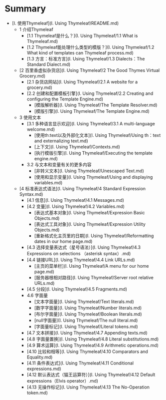 # Summary

* [I. 使用Thymeleaf](I. Using Thymeleaf/README.md)
    * 1 介绍Thymeleaf
        * [1.1 Thymeleaf是什么？](I. Using Thymeleaf/1.1 What is Thymeleaf.md)
        * [1.2 Thymeleaf能处理什么类型的模版？](I. Using Thymeleaf/1.2 What kind of templates can Thymeleaf process.md)
        * [1.3 方言：标准方言](I. Using Thymeleaf/1.3 Dialects：The Standard Dialect.md)
    * [2 百里香虚拟杂货店](I. Using Thymeleaf/2 The Good Thymes Virtual Grocery.md)
        * [2.1 杂货店网站](I. Using Thymeleaf/2.1 A website for a grocery.md)
        * [2.2 创建和配置模板引擎](I. Using Thymeleaf/2.2 Creating and configuring the Template Engine.md)
        	* [模版解析器](I. Using Thymeleaf/The Template Resolver.md)
        	* [模版引擎](I. Using Thymeleaf/The Template Engine.md)
    * 3 使用文本
        * [3.1 多种语言显示欢迎](I. Using Thymeleaf/3.1 A multi-language welcome.md)
        	* [使用th:text以及外部化文本](I. Using Thymeleaf/Using th：text and externalizing text.md)
            * [上下文](I. Using Thymeleaf/Contexts.md)
            * [执行模版引擎](I. Using Thymeleaf/Executing the template engine.md)
        * 3.2 与文本和变量有关的更多内容
            * [非转义文本](I. Using Thymeleaf/Unescaped Text.md)
            * [使用和显示变量](I. Using Thymeleaf/Using and displaying variables.md)
    * [4 标准表达式语法](I. Using Thymeleaf/4 Standard Expression Syntax.md)
        * [4.1 信息](I. Using Thymeleaf/4.1 Messages.md)
        * [4.2 变量](I. Using Thymeleaf/4.2 Variables.md)
            * [表达式基本对象](I. Using Thymeleaf/Expression Basic Objects.md)
            * [表达式工具对象](I. Using Thymeleaf/Expression Utility Objects.md)
            * [重新格式化主页里的日期](I. Using Thymeleaf/Reformatting dates in our home page.md)
        * [4.3 选择变量表达式（星号语法）](I. Using Thymeleaf/4.3 Expressions on selections （asterisk syntax）.md)
        * [4.4 链接URL](I. Using Thymeleaf/4.4 Link URLs.md)
            * [主页的菜单栏](I. Using Thymeleaf/A menu for our home page.md)
            * [服务器根相对路径](I. Using Thymeleaf/Server root relative URLs.md)
        * [4.5 分段](I. Using Thymeleaf/4.5 Fragments.md)
        * 4.6 字面量
            * [文本字面量](I. Using Thymeleaf/Text literals.md)
            * [数字字面量](I. Using Thymeleaf/Number literals.md)
            * [布尔字面量](I. Using Thymeleaf/Boolean literals.md)
            * [null字面量](I. Using Thymeleaf/The null literal.md)
            * [字面量标记](I. Using Thymeleaf/Literal tokens.md)
        * [4.7 文本拼接](I. Using Thymeleaf/4.7 Appending texts.md)
        * [4.8 字面量置换](I. Using Thymeleaf/4.8 Literal substitutions.md)
        * [4.9 算术运算](I. Using Thymeleaf/4.9 Arithmetic operations.md)
        * [4.10 比较和相等](I. Using Thymeleaf/4.10 Comparators and Equality.md)
        * [4.11 条件表达式](I. Using Thymeleaf/4.11 Conditional expressions.md)
        * [4.12 默认表达式（猫王运算符）](I. Using Thymeleaf/4.12 Default expressions（Elvis operator）.md)
        * [4.13 无操作标记](I. Using Thymeleaf/4.13 The No-Operation token.md)